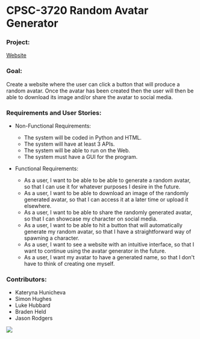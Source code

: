 #  CPSC-3720 Random Avatar Generator
### Project:
[Website](http://randomavatar.click/)
###  Goal:
Create a website where the user can click a button that will produce a random avatar. Once the avatar has been created then the user will then be able to download its image and/or share the avatar to social media. 
### Requirements and User Stories:
+ Non-Functional Requirements: 
  - The system will be coded in Python and HTML. 
  - The system will have at least 3 APIs. 
  - The system will be able to run on the Web. 
  - The system must have a GUI for the program. 

+ Functional Requirements: 
  - As a user, I want to be able to be able to generate a random avatar, so that I can use it for whatever purposes I desire in the future. 
  - As a user, I want to be able to download an image of the randomly generated avatar, so that I can access it at a later time or upload it elsewhere. 
  - As a user, I want to be able to share the randomly generated avatar, so that I can showcase my character on social media. 
  - As a user, I want to be able to hit a button that will automatically generate my random avatar, so that I have a straightforward way of spawning a character. 
  - As a user, I want to see a website with an intuitive interface, so that I want to continue using the avatar generator in the future.
  - As a user, I want my avatar to have a generated name, so that I don't have to think of creating one myself.
### Contributors:
  + Kateryna Hunicheva
  + Simon Hughes
  + Luke Hubbard
  + Braden Held
  + Jason Rodgers
<a href="https://github.com/SimonJHu/CPSC-3720-Randomizer/graphs/contributors">
  <img src="https://contrib.rocks/image?repo=SimonJHu/CPSC-3720-Randomizer" />
</a>
